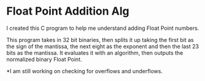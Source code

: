 # Float Point Addition Alg
I created this C program to help me understand adding Float Point numbers.

This program takes in 32 bit binaries, then splits it up taking the first bit as the sign of the mantissa, the next eight as the exponent and then the last 23 bits as the mantissa.
It evaluates it with an algorithm, then outputs the normalized binary Float Point.


*I am still working on checking for overflows and underflows.
